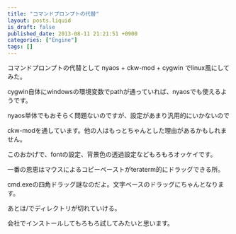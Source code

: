 ```yaml
---
title: "コマンドプロンプトの代替"
layout: posts.liquid
is_draft: false
published_date: 2013-08-11 21:21:51 +0900
categories: ["Engine"]
tags: []
---
```


コマンドプロンプトの代替として nyaos + ckw-mod + cygwin でlinux風にしてみた。

cygwin自体にwindowsの環境変数でpathが通っていれば、nyaosでも使えるようです。  
  
nyaos単体でもおそらく問題ないのですが、設定があまり汎用的にいかないので  
  
ckw-modを通しています。他の人はもっとちゃんとした理由があるかもしれません。  
  
このおかげで、fontの設定、背景色の透過設定などもろもろオッケイです。

一番の恩恵はマウスによるコピーペーストがteraterm的にドラッグできる所。  
  
cmd.exeの四角ドラッグ謎なのだよ。文字ベースのドラッグにちゃんとなります。  
  
あとは/でディレクトリが切れていける。

会社でインストールしてもろもろ試してみたいと思います。


